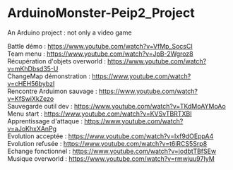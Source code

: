 # ArduinoMonster-Peip2_Project
An Arduino project : not only a video game

Battle démo : https://www.youtube.com/watch?v=VfMp_SocsCI                                                                                 
Team menu : https://www.youtube.com/watch?v=JpB-2Wgroz8                                                                                   
Récupération d'objets overworld : https://www.youtube.com/watch?v=mKhDbsd35-U                                                             
ChangeMap démonstration : https://www.youtube.com/watch?v=cHEH56bybzI                                                                     
Rencontre Arduimon sauvage : https://www.youtube.com/watch?v=KfSwiXkZezo                                                                   
Sauvegarde outil dev : https://www.youtube.com/watch?v=TKdMoAYMoAo                                                                         
Menu start : https://www.youtube.com/watch?v=KVSvTBRTXBI                                                                                   
Apprentissage d'attaque : https://www.youtube.com/watch?v=aJoKhxXAnPg                                                                     
Evolution acceptée : https://www.youtube.com/watch?v=Ixf9dOEppA4                                                                           
Evolution refusée : https://www.youtube.com/watch?v=t6iRCS5Srp8                                                                           
Echange fonctionnel : https://www.youtube.com/watch?v=jodbtTBfSEw                                                                         
Musique overworld : https://www.youtube.com/watch?v=rmwjuu97IyM
